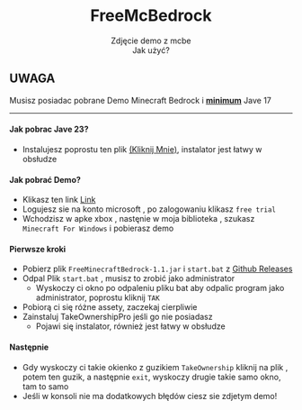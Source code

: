 <div align="center">

# FreeMcBedrock

Zdjęcie demo z mcbe <br/>
Jak użyć? <br/>
</div>

## UWAGA

Musisz posiadac pobrane Demo Minecraft Bedrock i <b><u>minimum</u></b> Jave 17

---

#### Jak pobrac Jave 23?
* Instalujesz poprostu ten plik [(Kliknij Mnie)](https://download.oracle.com/java/23/latest/jdk-23_windows-x64_bin.msi),
  instalator jest łatwy w obsłudze

#### Jak pobrać Demo?

* Klikasz ten
  link [Link](https://login.live.com/login.srf?wa=wsignin1.0&rpsnv=15&rver=7.3.6963.0&wp=SA_20MIN&wreply=https%3a%2f%2fwww.microsoft.com%2fen-is%2fp%2fminecraft-for-windows%2f9nblggh2jhxj%3factivetab%3dpivot%3aoverviewtab&lc=1033&id=74335&claims=%7b%22compact%22%3a%7b%22name%22%3a%7b%22essential%22%3atrue%7d%7d%7d)
* Logujesz sie na konto microsoft , po zalogowaniu klikasz `free trial`
* Wchodzisz w apke xbox , nastęnie w moja biblioteka , szukasz `Minecraft For Windows` i pobierasz demo

#### Pierwsze kroki<br/>

* Pobierz plik `FreeMinecraftBedrock-1.1.jar` i `start.bat`
  z [Github Releases](https://github.com/Huje22/McBedrock/releases/tag/1.0)
* Odpal Plik `start.bat` , musisz to zrobić jako administrator
    * Wyskoczy ci okno po odpaleniu pliku bat aby odpalic program jako administrator, poprostu kliknij `TAK`
* Pobiorą ci się różne assety, zaczekaj cierpliwie
* Zainstaluj TakeOwnershipPro jeśli go nie posiadasz
    * Pojawi się instalator, również jest łatwy w obsłudze

#### Następnie

* Gdy wyskoczy ci takie okienko z guzikiem `TakeOwnership` kliknij na plik , potem ten guzik, a
  następnie `exit`, wyskoczy drugie takie samo okno, tam to samo
* Jeśli w konsoli nie ma dodatkowych błędów ciesz sie zdjetym demo! <br/>

